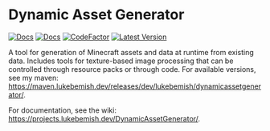 # Dynamic Asset Generator

[![Docs](https://img.shields.io/badge/docs-blue?style=for-the-badge)](https://projects.lukebemish.dev/DynamicAssetGenerator/)
[![Docs](https://img.shields.io/badge/javadocs-blue?style=for-the-badge)](https://javadoc.lukebemish.dev/dev/lukebemish/dynamicassetgenerator/4/)
[![CodeFactor](https://www.codefactor.io/repository/github/lukebemishprojects/dynamicassetgenerator/badge?style=for-the-badge)](https://www.codefactor.io/repository/github/lukebemishprojects/dynamicassetgenerator)
[![Latest Version](https://img.shields.io/modrinth/v/dynamic_asset_generator?label=latest&style=for-the-badge)](https://modrinth.com/mod/dynamic_asset_generator)

A tool for generation of Minecraft assets and data at runtime from existing data. Includes tools for texture-based image processing that can be controlled through resource packs or through code. For available versions, see my maven: https://maven.lukebemish.dev/releases/dev/lukebemish/dynamicassetgenerator/.

For documentation, see the wiki: https://projects.lukebemish.dev/DynamicAssetGenerator/.
